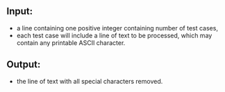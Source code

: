 ## Input:
* a line containing one positive integer containing number of test cases,
* each test case will include a line of text to be processed, which may contain any printable ASCII character.
## Output:
* the line of text with all special characters removed.
